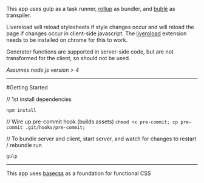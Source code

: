 
This app uses gulp as a task runner, [rollup](http://rollupjs.org) as bundler, and [bublé](https://buble.surge.sh/guide/) as transpiler.

Livereload will reload stylesheets if style changes occur and will reload the page if changes occur in client-side javascript. The [liveroload](http://livereload.com) extension needs to be installed on chrome for this to work.

Generator functions are supported in server-side code, but are not transformed for the client, so should not be used.

*Assumes node.js version > 4*

******************************
#Getting Started

// 1st install dependencies

`npm install`

// Wire up pre-commit hook (builds assets)
`chmod +x pre-commit; cp pre-commit .git/hooks/pre-commit;`

// To bundle server and client, start server, and watch for changes to restart / rebundle run

`gulp`

******************************

This app uses [basecss](http://www.basscss.com) as a foundation for functional CSS
